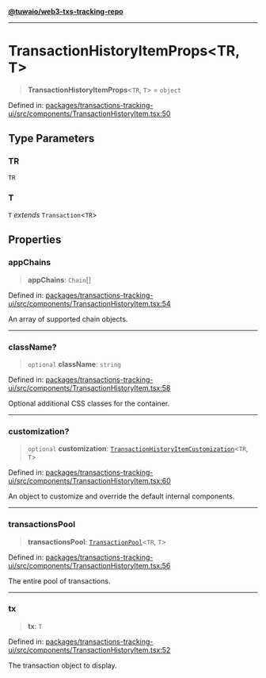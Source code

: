 [**@tuwaio/web3-txs-tracking-repo**](../../../README.md)

***

# TransactionHistoryItemProps\<TR, T\>

> **TransactionHistoryItemProps**\<`TR`, `T`\> = `object`

Defined in: [packages/transactions-tracking-ui/src/components/TransactionHistoryItem.tsx:50](https://github.com/TuwaIO/web3-transactions-tracking/blob/1aaff35a5933c1afa3a42f6972b2fa8d6d4b6fc5/packages/transactions-tracking-ui/src/components/TransactionHistoryItem.tsx#L50)

## Type Parameters

### TR

`TR`

### T

`T` *extends* `Transaction`\<`TR`\>

## Properties

### appChains

> **appChains**: `Chain`[]

Defined in: [packages/transactions-tracking-ui/src/components/TransactionHistoryItem.tsx:54](https://github.com/TuwaIO/web3-transactions-tracking/blob/1aaff35a5933c1afa3a42f6972b2fa8d6d4b6fc5/packages/transactions-tracking-ui/src/components/TransactionHistoryItem.tsx#L54)

An array of supported chain objects.

***

### className?

> `optional` **className**: `string`

Defined in: [packages/transactions-tracking-ui/src/components/TransactionHistoryItem.tsx:58](https://github.com/TuwaIO/web3-transactions-tracking/blob/1aaff35a5933c1afa3a42f6972b2fa8d6d4b6fc5/packages/transactions-tracking-ui/src/components/TransactionHistoryItem.tsx#L58)

Optional additional CSS classes for the container.

***

### customization?

> `optional` **customization**: [`TransactionHistoryItemCustomization`](TransactionHistoryItemCustomization.md)\<`TR`, `T`\>

Defined in: [packages/transactions-tracking-ui/src/components/TransactionHistoryItem.tsx:60](https://github.com/TuwaIO/web3-transactions-tracking/blob/1aaff35a5933c1afa3a42f6972b2fa8d6d4b6fc5/packages/transactions-tracking-ui/src/components/TransactionHistoryItem.tsx#L60)

An object to customize and override the default internal components.

***

### transactionsPool

> **transactionsPool**: [`TransactionPool`](../../../web3-transactions-tracking-core/src/type-aliases/TransactionPool.md)\<`TR`, `T`\>

Defined in: [packages/transactions-tracking-ui/src/components/TransactionHistoryItem.tsx:56](https://github.com/TuwaIO/web3-transactions-tracking/blob/1aaff35a5933c1afa3a42f6972b2fa8d6d4b6fc5/packages/transactions-tracking-ui/src/components/TransactionHistoryItem.tsx#L56)

The entire pool of transactions.

***

### tx

> **tx**: `T`

Defined in: [packages/transactions-tracking-ui/src/components/TransactionHistoryItem.tsx:52](https://github.com/TuwaIO/web3-transactions-tracking/blob/1aaff35a5933c1afa3a42f6972b2fa8d6d4b6fc5/packages/transactions-tracking-ui/src/components/TransactionHistoryItem.tsx#L52)

The transaction object to display.
